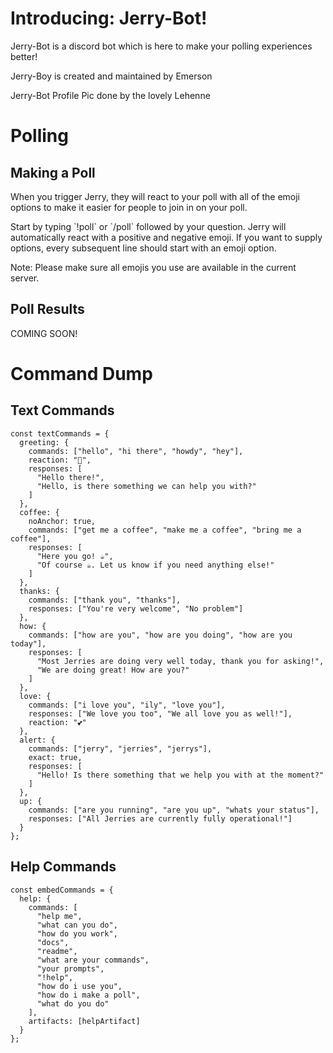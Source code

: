 # Introducing: Jerry-Bot!

Jerry-Bot is a discord bot which is here to make your polling experiences better!

Jerry-Boy is created and maintained by Emerson

Jerry-Bot Profile Pic done by the lovely Lehenne

# Polling

## Making a Poll

When you trigger Jerry, they will react to your poll with all of the emoji options to make it easier for people to join in on your poll.

Start by typing \`!poll\` or \`/poll\` followed by your question. Jerry will automatically react with a positive and negative emoji. If you want to supply options, every subsequent line should start with an emoji option.

Note: Please make sure all emojis you use are available in the current server.

## Poll Results

COMING SOON!

# Command Dump

## Text Commands

```
const textCommands = {
  greeting: {
    commands: ["hello", "hi there", "howdy", "hey"],
    reaction: "👋",
    responses: [
      "Hello there!",
      "Hello, is there something we can help you with?"
    ]
  },
  coffee: {
    noAnchor: true,
    commands: ["get me a coffee", "make me a coffee", "bring me a coffee"],
    responses: [
      "Here you go! ☕",
      "Of course ☕. Let us know if you need anything else!"
    ]
  },
  thanks: {
    commands: ["thank you", "thanks"],
    responses: ["You're very welcome", "No problem"]
  },
  how: {
    commands: ["how are you", "how are you doing", "how are you today"],
    responses: [
      "Most Jerries are doing very well today, thank you for asking!",
      "We are doing great! How are you?"
    ]
  },
  love: {
    commands: ["i love you", "ily", "love you"],
    responses: ["We love you too", "We all love you as well!"],
    reaction: "💕"
  },
  alert: {
    commands: ["jerry", "jerries", "jerrys"],
    exact: true,
    responses: [
      "Hello! Is there something that we help you with at the moment?"
    ]
  },
  up: {
    commands: ["are you running", "are you up", "whats your status"],
    responses: ["All Jerries are currently fully operational!"]
  }
};
```

## Help Commands

```
const embedCommands = {
  help: {
    commands: [
      "help me",
      "what can you do",
      "how do you work",
      "docs",
      "readme",
      "what are your commands",
      "your prompts",
      "!help",
      "how do i use you",
      "how do i make a poll",
      "what do you do"
    ],
    artifacts: [helpArtifact]
  }
};
```
